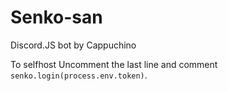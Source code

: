 # Senko-san

Discord.JS bot by Cappuchino

To selfhost Uncomment the last line and comment `senko.login(process.env.token)`.
